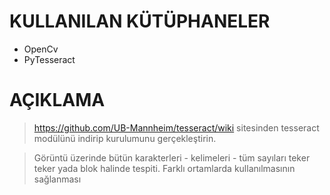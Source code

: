 # KULLANILAN KÜTÜPHANELER
* OpenCv
* PyTesseract

# AÇIKLAMA
>https://github.com/UB-Mannheim/tesseract/wiki 
> sitesinden tesseract modülünü indirip kurulumunu gerçekleştirin.

>Görüntü üzerinde bütün karakterleri - kelimeleri - tüm sayıları teker teker yada blok halinde tespiti.
Farklı ortamlarda kullanılmasının sağlanması